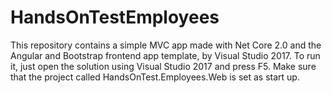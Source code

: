 # HandsOnTestEmployees
This repository contains a simple MVC app made with Net Core 2.0 and the Angular and Bootstrap frontend app template, by Visual Studio 2017.
To run it, just open the solution using Visual Studio 2017 and press F5. Make sure that the project called HandsOnTest.Employees.Web is set as start up.
